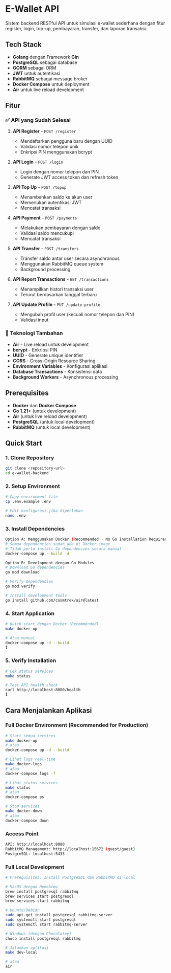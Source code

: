 # E-Wallet API

Sistem backend RESTful API untuk simulasi e-wallet sederhana dengan fitur register, login, top-up, pembayaran, transfer, dan laporan transaksi.

## Tech Stack

- **Golang** dengan Framework **Gin**
- **PostgreSQL** sebagai database
- **GORM** sebagai ORM
- **JWT** untuk autentikasi
- **RabbitMQ** sebagai message broker
- **Docker Compose** untuk deployment
- **Air** untuk live reload development

## Fitur

### ✅ API yang Sudah Selesai

1. **API Register** - `POST /register`
   - Mendaftarkan pengguna baru dengan UUID
   - Validasi nomor telepon unik
   - Enkripsi PIN menggunakan bcrypt

2. **API Login** - `POST /login`
   - Login dengan nomor telepon dan PIN
   - Generate JWT access token dan refresh token

3. **API Top Up** - `POST /topup`
   - Menambahkan saldo ke akun user
   - Memerlukan autentikasi JWT
   - Mencatat transaksi

4. **API Payment** - `POST /payments`
   - Melakukan pembayaran dengan saldo
   - Validasi saldo mencukupi
   - Mencatat transaksi

5. **API Transfer** - `POST /transfers`
   - Transfer saldo antar user secara asynchronous
   - Menggunakan RabbitMQ queue system
   - Background processing

6. **API Report Transactions** - `GET /transactions`
   - Menampilkan histori transaksi user
   - Terurut berdasarkan tanggal terbaru

7. **API Update Profile** - `PUT /update-profile`
   - Mengubah profil user (kecuali nomor telepon dan PIN)
   - Validasi input

### 🔧 Teknologi Tambahan

- **Air** - Live reload untuk development
- **bcrypt** - Enkripsi PIN
- **UUID** - Generate unique identifier
- **CORS** - Cross-Origin Resource Sharing
- **Environment Variables** - Konfigurasi aplikasi
- **Database Transactions** - Konsistensi data
- **Background Workers** - Asynchronous processing

## Prerequisites

- **Docker** dan **Docker Compose**
- **Go 1.21+** (untuk development)
- **Air** (untuk live reload development)
- **PostgreSQL** (untuk local development)
- **RabbitMQ** (untuk local development)

## Quick Start

### 1. Clone Repository

```bash
git clone <repository-url>
cd e-wallet-backend
```

### 2. Setup Environment

```bash
# Copy environment file
cp .env.example .env

# Edit konfigurasi jika diperlukan
nano .env
```

### 3. Install Dependencies
```bash
Option A: Menggunakan Docker (Recommended - No Go Installation Required)
# Semua dependencies sudah ada di Docker image
# Tidak perlu install Go dependencies secara manual
docker-compose up --build -d

Option B: Development dengan Go Modules
# Download Go dependencies
go mod download

# Verify dependencies
go mod verify

# Install development tools
go install github.com/cosmtrek/air@latest
```

### 4. Start Application
```bash
# Quick start dengan Docker (Recommended)
make docker-up

# Atau manual
docker-compose up -d --build
Ï
```
### 5. Verify Installation
```bash
# Cek status services
make status

# Test API health check
curl http://localhost:8080/health
Ï
```

## Cara Menjalankan Aplikasi

### Full Docker Environment (Recommended for Production)
```bash
# Start semua services
make docker-up
# atau
docker-compose up -d --build

# Lihat logs real-time
make docker-logs
# atau
docker-compose logs -f

# Lihat status services
make status
# atau
docker-compose ps

# Stop services
make docker-down
# atau
docker-compose down
```

### Access Point
```bash
API: http://localhost:8080
RabbitMQ Management: http://localhost:15672 (guest/guest)
PostgreSQL: localhost:5433
```

### Full Local Development
```bash
# Prerequisites: Install PostgreSQL dan RabbitMQ di local

# MacOS dengan Homebrew
brew install postgresql rabbitmq
brew services start postgresql
brew services start rabbitmq

# Ubuntu/Debian
sudo apt-get install postgresql rabbitmq-server
sudo systemctl start postgresql
sudo systemctl start rabbitmq-server

# Windows (dengan Chocolatey)
choco install postgresql rabbitmq

# Jalankan aplikasi
make dev-local

# atau
air

```
